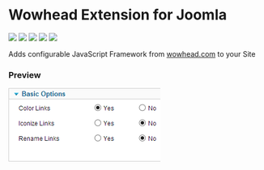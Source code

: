 # Wowhead Extension for Joomla

![](https://img.shields.io/static/v1?label=Joomla&message=3.X&style=flat&logo=joomla&logoColor=orange&color=blue)
![](https://img.shields.io/github/release/z-index-net/joomla-plugin-system-wowhead.svg)
![](https://img.shields.io/github/downloads/z-index-net/joomla-plugin-system-wowhead/total.svg)
![](https://img.shields.io/badge/Maintained%3F-no-red.svg)
![](https://img.shields.io/github/license/z-index-net/joomla-plugin-system-wowhead.svg)

Adds configurable JavaScript Framework from [wowhead.com](http://www.wowhead.com/tooltips) to your Site

### Preview

![Screenshot](./screenshots/plg_system_wowhead.png?raw=true)

